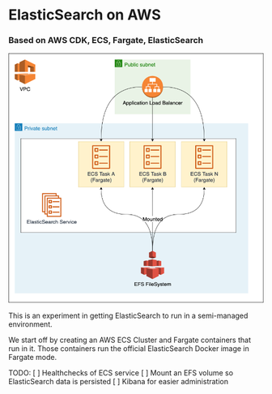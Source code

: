 # ElasticSearch on AWS

### Based on AWS CDK, ECS, Fargate, ElasticSearch

<img src="./diagram.png" alt=""/>

This is an experiment in getting ElasticSearch to run in a semi-managed environment.

We start off by creating an AWS ECS Cluster and Fargate containers that run in it. Those containers run the official
ElasticSearch Docker image in Fargate mode.

TODO:
[ ] Healthchecks of ECS service
[ ] Mount an EFS volume so ElasticSearch data is persisted
[ ] Kibana for easier administration

